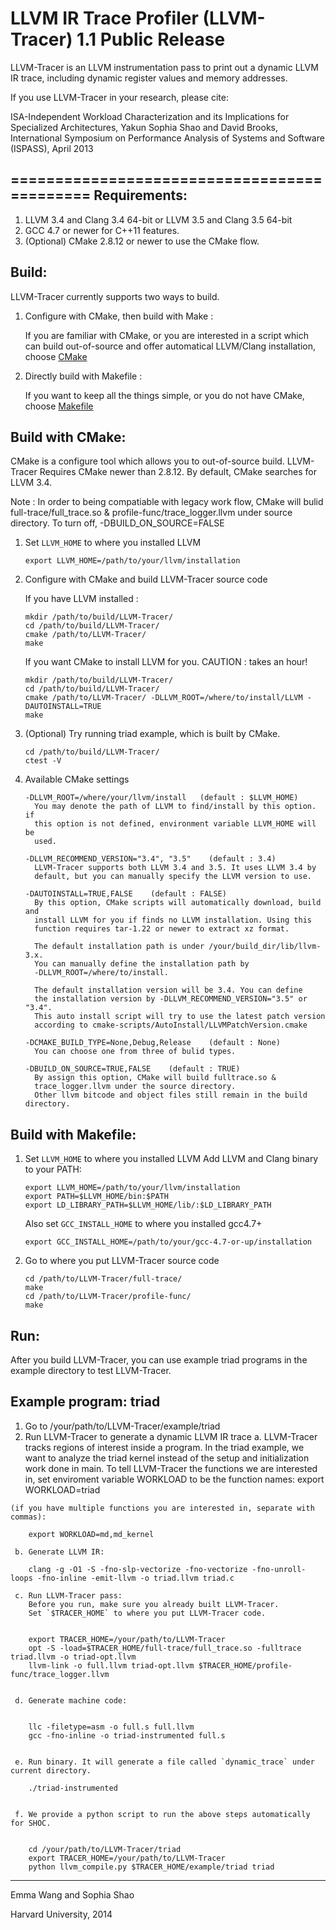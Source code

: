 LLVM IR Trace Profiler (LLVM-Tracer) 1.1 Public Release
============================================
LLVM-Tracer is an LLVM instrumentation pass to print out a dynamic LLVM IR
trace, including dynamic register values and memory addresses.

If you use LLVM-Tracer in your research, please cite:

ISA-Independent Workload Characterization and its Implications for Specialized
Architectures,
Yakun Sophia Shao and David Brooks,
International Symposium on Performance Analysis of Systems and Software
(ISPASS), April 2013

============================================
Requirements:
-------------------
  1. LLVM 3.4 and Clang 3.4 64-bit or LLVM 3.5 and Clang 3.5 64-bit
  2. GCC 4.7 or newer for C++11 features.
  3. (Optional) CMake 2.8.12 or newer to use the CMake flow.

Build:
-----------------
  LLVM-Tracer currently supports two ways to build.

  1. Configure with CMake, then build with Make :

       If you are familiar with CMake, or you are interested in a script
       which can build out-of-source and offer automatical LLVM/Clang
       installation, choose [CMake](#build-with-cmake)

  2. Directly build with Makefile :

       If you want to keep all the things simple, or you do not have
       CMake, choose [Makefile](#build-with-makefile)


Build with CMake:
-----------------
  CMake is a configure tool which allows you to out-of-source build.
  LLVM-Tracer Requires CMake newer than 2.8.12. By default, CMake
  searches for LLVM 3.4.

  Note : In order to being compatiable with legacy work flow,
  CMake will bulid full-trace/full\_trace.so & profile-func/trace\_logger.llvm
  under source directory. To turn off, -DBUILD\_ON\_SOURCE=FALSE

  1. Set `LLVM_HOME` to where you installed LLVM
     ```
     export LLVM_HOME=/path/to/your/llvm/installation
     ```

  2. Configure with CMake and build LLVM-Tracer source code

     If you have LLVM installed :
     ```
     mkdir /path/to/build/LLVM-Tracer/
     cd /path/to/build/LLVM-Tracer/
     cmake /path/to/LLVM-Tracer/
     make
     ```

     If you want CMake to install LLVM for you. CAUTION : takes an hour!
     ```
     mkdir /path/to/build/LLVM-Tracer/
     cd /path/to/build/LLVM-Tracer/
     cmake /path/to/LLVM-Tracer/ -DLLVM_ROOT=/where/to/install/LLVM -DAUTOINSTALL=TRUE
     make
     ```

  3. (Optional) Try running triad example, which is built by CMake.
     ```
     cd /path/to/build/LLVM-Tracer/
     ctest -V
     ```

  4. Available CMake settings
     ```
     -DLLVM_ROOT=/where/your/llvm/install   (default : $LLVM_HOME)
       You may denote the path of LLVM to find/install by this option. if
       this option is not defined, environment variable LLVM_HOME will be
       used.

     -DLLVM_RECOMMEND_VERSION="3.4", "3.5"    (default : 3.4)
       LLVM-Tracer supports both LLVM 3.4 and 3.5. It uses LLVM 3.4 by
       default, but you can manually specify the LLVM version to use.

     -DAUTOINSTALL=TRUE,FALSE    (default : FALSE)
       By this option, CMake scripts will automatically download, build and
       install LLVM for you if finds no LLVM installation. Using this
       function requires tar-1.22 or newer to extract xz format.

       The default installation path is under /your/build_dir/lib/llvm-3.x.
       You can manually define the installation path by
       -DLLVM_ROOT=/where/to/install.

       The default installation version will be 3.4. You can define
       the installation version by -DLLVM_RECOMMEND_VERSION="3.5" or "3.4".
       This auto install script will try to use the latest patch version
       according to cmake-scripts/AutoInstall/LLVMPatchVersion.cmake

     -DCMAKE_BUILD_TYPE=None,Debug,Release    (default : None)
       You can choose one from three of bulid types.

     -DBUILD_ON_SOURCE=TRUE,FALSE    (default : TRUE)
       By assign this option, CMake will build fulltrace.so &
       trace_logger.llvm under the source directory.
       Other llvm bitcode and object files still remain in the build directory.

     ```

Build with Makefile:
---------------------

  1. Set `LLVM_HOME` to where you installed LLVM
     Add LLVM and Clang binary to your PATH:

     ```
     export LLVM_HOME=/path/to/your/llvm/installation
     export PATH=$LLVM_HOME/bin:$PATH
     export LD_LIBRARY_PATH=$LLVM_HOME/lib/:$LD_LIBRARY_PATH
     ```
     Also set `GCC_INSTALL_HOME` to where you installed gcc4.7+
     ```
     export GCC_INSTALL_HOME=/path/to/your/gcc-4.7-or-up/installation
     ```

  2. Go to where you put LLVM-Tracer source code

     ```
     cd /path/to/LLVM-Tracer/full-trace/
     make
     cd /path/to/LLVM-Tracer/profile-func/
     make
     ```

Run:
------
After you build LLVM-Tracer, you can use example triad programs in the example
directory to test LLVM-Tracer.

Example program: triad
----------------------
  1. Go to /your/path/to/LLVM-Tracer/example/triad
  2. Run LLVM-Tracer to generate a dynamic LLVM IR trace
     a. LLVM-Tracer tracks regions of interest inside a program.
        In the triad example, we want to analyze the triad kernel instead of the setup
        and initialization work done in main.
        To tell LLVM-Tracer the functions we are
        interested in, set enviroment variable WORKLOAD to be the function names: 
        export WORKLOAD=triad

    (if you have multiple functions you are interested in, separate with commas):

        export WORKLOAD=md,md_kernel

     b. Generate LLVM IR:

        clang -g -O1 -S -fno-slp-vectorize -fno-vectorize -fno-unroll-loops -fno-inline -emit-llvm -o triad.llvm triad.c

     c. Run LLVM-Tracer pass:
        Before you run, make sure you already built LLVM-Tracer.
        Set `$TRACER_HOME` to where you put LLVM-Tracer code.


        export TRACER_HOME=/your/path/to/LLVM-Tracer
        opt -S -load=$TRACER_HOME/full-trace/full_trace.so -fulltrace triad.llvm -o triad-opt.llvm
        llvm-link -o full.llvm triad-opt.llvm $TRACER_HOME/profile-func/trace_logger.llvm


     d. Generate machine code:


        llc -filetype=asm -o full.s full.llvm
        gcc -fno-inline -o triad-instrumented full.s


     e. Run binary. It will generate a file called `dynamic_trace` under current directory.

        ./triad-instrumented


     f. We provide a python script to run the above steps automatically for SHOC.


        cd /your/path/to/LLVM-Tracer/triad
        export TRACER_HOME=/your/path/to/LLVM-Tracer
        python llvm_compile.py $TRACER_HOME/example/triad triad

---------------------------------------------------------------------------------
Emma Wang and Sophia Shao

Harvard University, 2014


